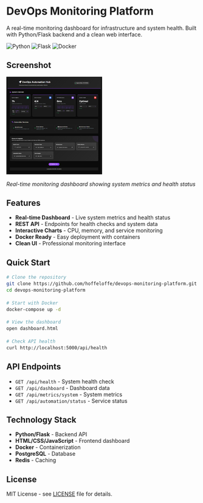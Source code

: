 # DevOps Monitoring Platform

A real-time monitoring dashboard for infrastructure and system health. Built with Python/Flask backend and a clean web interface.

![Python](https://img.shields.io/badge/Python-3.8+-blue.svg)
![Flask](https://img.shields.io/badge/Flask-2.0+-green.svg)
![Docker](https://img.shields.io/badge/Docker-Ready-blue.svg)

## Screenshot

<img src="Screenshot.png" alt="Dashboard Screenshot" width="50%"/>

*Real-time monitoring dashboard showing system metrics and health status*

## Features

- **Real-time Dashboard** - Live system metrics and health status
- **REST API** - Endpoints for health checks and system data
- **Interactive Charts** - CPU, memory, and service monitoring
- **Docker Ready** - Easy deployment with containers
- **Clean UI** - Professional monitoring interface

## Quick Start

```bash
# Clone the repository
git clone https://github.com/hoffeloffe/devops-monitoring-platform.git
cd devops-monitoring-platform

# Start with Docker
docker-compose up -d

# View the dashboard
open dashboard.html

# Check API health
curl http://localhost:5000/api/health
```

## API Endpoints

- `GET /api/health` - System health check
- `GET /api/dashboard` - Dashboard data  
- `GET /api/metrics/system` - System metrics
- `GET /api/automation/status` - Service status

## Technology Stack

- **Python/Flask** - Backend API
- **HTML/CSS/JavaScript** - Frontend dashboard  
- **Docker** - Containerization
- **PostgreSQL** - Database
- **Redis** - Caching

## License

MIT License - see [LICENSE](LICENSE) file for details.

